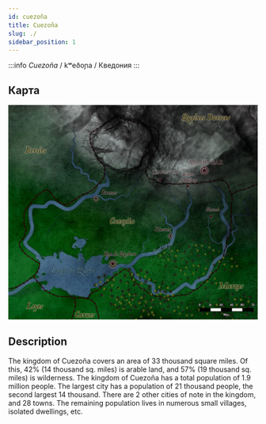 ```yaml
---
id: cuezoña
title: Cuezoña
slug: ./
sidebar_position: 1
---
```


:::info *Cuezoña*
/ kʷeðoɲa / Кведония
:::

## Карта

![Cuezoña](/img/cuezoña.jpg)

## Description

The kingdom of Cuezoña covers an area of 33 thousand square miles. Of this, 42% (14 thousand sq. miles) is arable land, and 57% (19 thousand sq. miles) is wilderness.
The kingdom of Cuezoña has a total population of 1.9 million people.
The largest city has a population of 21 thousand people, the second largest 14 thousand. There are 2 other cities of note in the kingdom, and 28 towns. The remaining population lives in numerous small villages, isolated dwellings, etc.
